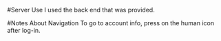 #Server Use
I used the back end that was provided.

#Notes About Navigation
To go to account info, press on the human icon after log-in.
